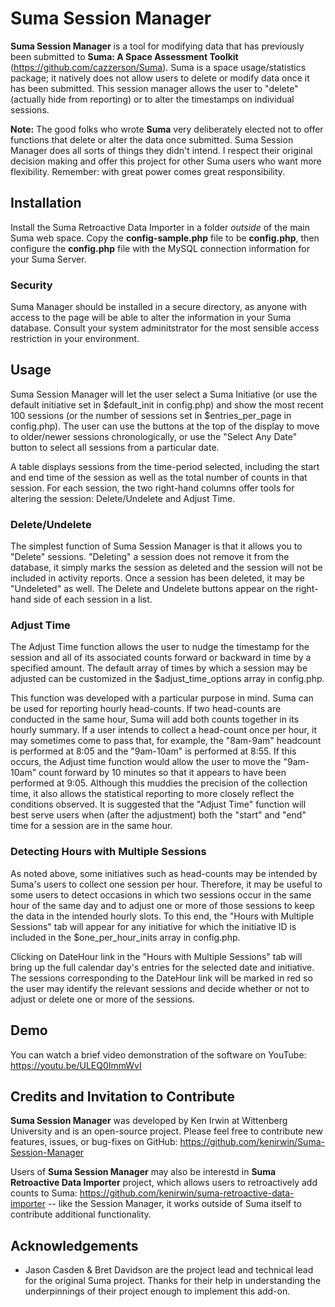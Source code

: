 # Suma Session Manager

**Suma Session Manager** is a tool for modifying data that has previously been submitted to **Suma: A Space Assessment Toolkit** (https://github.com/cazzerson/Suma). Suma is a space usage/statistics package; it natively does not allow users to delete or modify data once it has been submitted. This session manager allows the user to "delete" (actually hide from reporting) or to alter the timestamps on individual sessions. 

**Note:** The good folks who wrote **Suma** very deliberately elected not to offer functions that delete or alter the data once submitted. Suma Session Manager does all sorts of things they didn't intend. I respect their original decision making and offer this project for other Suma users who want more flexibility. Remember: with great power comes great responsibility. 

## Installation

Install the Suma Retroactive Data Importer in a folder *outside* of the main Suma web space. Copy the **config-sample.php** file to be **config.php**, then configure the **config.php** file with the MySQL connection information for your Suma Server. 

### Security

Suma Manager should be installed in a secure directory, as anyone with access to the page will be able to alter the information in your Suma database. Consult your system adminitstrator for the most sensible access restriction in your environment.

## Usage

Suma Session Manager will let the user select a Suma Initiative (or use the default initiative set in $default_init in config.php) and show the most recent 100 sessions (or the number of sessions set in $entries_per_page in config.php). The user can use the buttons at the top of the display to move to older/newer sessions chronologically, or use the "Select Any Date" button to select all sessions from a particular date. 

A table displays sessions from the time-period selected, including the start and end time of the session as well as the total number of counts in that session. For each session, the two right-hand columns offer tools for altering the session: Delete/Undelete and Adjust Time. 

### Delete/Undelete
The simplest function of Suma Session Manager is that it allows you to "Delete" sessions. "Deleting" a session does not remove it from the database, it simply marks the session as deleted and the session will not be included in activity reports. Once a session has been deleted, it may be "Undeleted" as well. The Delete and Undelete buttons appear on the right-hand side of each session in a list. 

### Adjust Time
The Adjust Time function allows the user to nudge the timestamp for the session and all of its associated counts forward or backward in time by a specified amount. The default array of times by which a session may be adjusted can be customized in the $adjust_time_options array in config.php. 

This function was developed with a particular purpose in mind. Suma can be used for reporting hourly head-counts. If two head-counts are conducted in the same hour, Suma will add both counts together in its hourly summary. If a user intends to collect a head-count once per hour, it may sometimes come to pass that, for example, the "8am-9am" headcount is performed at 8:05 and the "9am-10am" is performed at 8:55. If this occurs, the Adjust time function would allow the user to move the "9am-10am" count forward by 10 minutes so that it appears to have been performed at 9:05. Although this muddies the precision of the collection time, it also allows the statistical reporting to more closely reflect the conditions observed. It is suggested that the "Adjust Time" function will best serve users when (after the adjustment) both the "start" and "end" time for a session are in the same hour.

### Detecting Hours with Multiple Sessions

As noted above, some initiatives such as head-counts may be intended by Suma's users to collect one session per hour. Therefore, it may be useful to some users to detect occasions in which two sessions occur in the same hour of the same day and to adjust one or more of those sessions to keep the data in the intended hourly slots. To this end, the "Hours with Multiple Sessions" tab will appear for any initiative for which the initiative ID is included in the $one_per_hour_inits array in config.php. 

Clicking on DateHour link in the "Hours with Multiple Sessions" tab will bring up the full calendar day's entries for the selected date and initiative. The sessions corresponding to the DateHour link will be marked in red so the user may identify the relevant sessions and decide whether or not to adjust or delete one or more of the sessions.


## Demo

You can watch a brief video demonstration of the software on YouTube:
https://youtu.be/ULEQ0ImmWvI

## Credits and Invitation to Contribute

**Suma Session Manager** was developed by Ken Irwin at Wittenberg University and is an open-source project. Please feel free to contribute new features, issues, or bug-fixes on GitHub: https://github.com/kenirwin/Suma-Session-Manager

Users of **Suma Session Manager** may also be interestd in **Suma Retroactive Data Importer** project, which allows users to retroactively add counts to Suma: https://github.com/kenirwin/suma-retroactive-data-importer -- like the Session Manager, it works outside of Suma itself to contribute additional functionality. 

## Acknowledgements
   * Jason Casden & Bret Davidson are the project lead and technical lead for the original Suma project. Thanks for their help in understanding the underpinnings of their project enough to implement this add-on.

